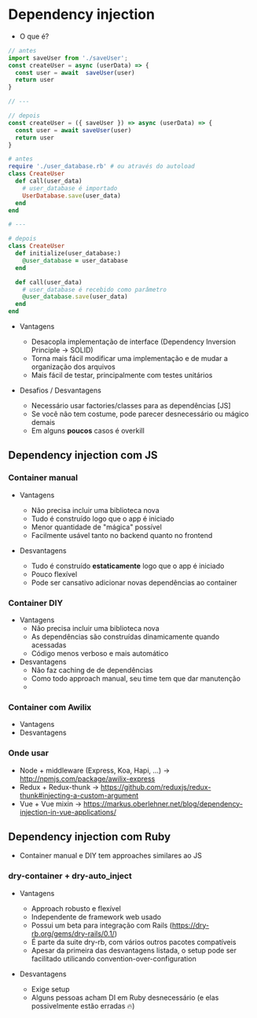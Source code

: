 # Dependency injection

- O que é?

```js
// antes
import saveUser from './saveUser';
const createUser = async (userData) => {
  const user = await  saveUser(user)
  return user
}

// ---

// depois
const createUser = ({ saveUser }) => async (userData) => {
  const user = await saveUser(user)
  return user
}
```

```rb
# antes
require './user_database.rb' # ou através do autoload
class CreateUser
  def call(user_data)
    # user_database é importado
    UserDatabase.save(user_data)
  end
end

# ---

# depois
class CreateUser
  def initialize(user_database:)
    @user_database = user_database
  end

  def call(user_data)
    # user_database é recebido como parâmetro
    @user_database.save(user_data)
  end
end
```

- Vantagens
  - Desacopla implementação de interface (Dependency Inversion Principle -> SOLID)
  - Torna mais fácil modificar uma implementação e de mudar a organização dos arquivos
  - Mais fácil de testar, principalmente com testes unitários

- Desafios / Desvantagens
  - Necessário usar factories/classes para as dependências [JS]
  - Se você não tem costume, pode parecer desnecessário ou mágico demais
  - Em alguns **poucos** casos é overkill

## Dependency injection com JS

### Container manual

- Vantagens
  - Não precisa incluir uma biblioteca nova
  - Tudo é construído logo que o app é iniciado
  - Menor quantidade de "mágica" possível
  - Facilmente usável tanto no backend quanto no frontend

- Desvantagens
  - Tudo é construído **estaticamente** logo que o app é iniciado
  - Pouco flexível
  - Pode ser cansativo adicionar novas dependências ao container

### Container DIY

- Vantagens
  - Não precisa incluir uma biblioteca nova
  - As dependências são construídas dinamicamente quando acessadas
  - Código menos verboso e mais automático
- Desvantagens
  - Não  faz caching de de dependências
  - Como todo approach manual, seu time tem que dar manutenção
  - 

### Container com Awilix

- Vantagens
- Desvantagens

### Onde usar

- Node + middleware (Express, Koa, Hapi, ...) -> http://npmjs.com/package/awilix-express
- Redux + Redux-thunk -> https://github.com/reduxjs/redux-thunk#injecting-a-custom-argument
- Vue + Vue mixin -> https://markus.oberlehner.net/blog/dependency-injection-in-vue-applications/

## Dependency injection com Ruby

- Container manual e DIY tem approaches similares ao JS

### dry-container + dry-auto_inject

- Vantagens
  - Approach robusto e flexível
  - Independente de framework web usado
  - Possui um beta para integração com Rails (https://dry-rb.org/gems/dry-rails/0.1/)
  - É parte da suite dry-rb, com vários outros pacotes compatíveis
  - Apesar da primeira das desvantagens listada, o setup pode ser facilitado utilicando convention-over-configuration

- Desvantagens
  - Exige setup
  - Alguns pessoas acham DI em Ruby desnecessário (e elas possivelmente estão erradas 🔥)
